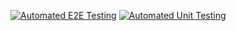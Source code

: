 [![Automated E2E Testing](https://github.com/Tactikerl/workflow/actions/workflows/e2e-test.yml/badge.svg?branch=master)](https://github.com/Tactikerl/workflow/actions/workflows/e2e-test.yml)
[![Automated Unit Testing](https://github.com/Tactikerl/workflow/actions/workflows/unit-test.yml/badge.svg?branch=master)](https://github.com/Tactikerl/workflow/actions/workflows/unit-test.yml)
